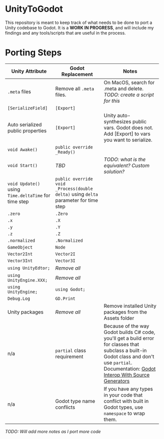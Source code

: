 # UnityToGodot
This repository is meant to keep track of what needs to be done to port a Unity codebase to Godot. It is a **WORK IN PROGRESS**, and will include my findings and any tools/scripts that are useful in the process.


# Porting Steps
| Unity Attribute  | Godot Replacement | Notes |
| ------------- | ------------- | ----- |
| `.meta` files   | Remove all `.meta` files.  | On MacOS, search for .meta and delete. _TODO: create a script for this_  |
| `[SerializeField]`  | `[Export]`  |  |
| Auto serialized public properties | `[Export]`  | Unity auto-synthesizes public vars. Godot does not. Add [Export] to vars you want to serialize. |
| `void Awake()`  |  `public override _Ready()` |  |
| `void Start()`  |  _TBD_ | _TODO: what is the equivalent? Custom solution?_ |
| `void Update()` using `Time.deltaTime` for time step |  `public override void _Process(double delta)` using `delta` parameter for time step |  |
| `.zero`  | `.Zero`  |  |
| `.x`  | `.X`  |  |
| `.y`  | `.Y`  |  |
| `.z`  | `.Z`  |  |
| `.normalized`  | `.Normalized`  |  |
| `GameObject`  | `Node`  |  |
| `Vector2Int`  | `Vector2I`  |  |
| `Vector3Int`  |  `Vector3I` |  |
| `using UnityEdtor;`  | _Remove all_  |  |
| `using UnityEngine.XXX;`  | _Remove all_  |  |
| `using UnityEngine;`  | `using Godot;`  |  |
| `Debug.Log`  | `GD.Print`  |  |
| Unity packages  |  _Remove all_  | Remove installed Unity packages from the Assets folder |
| n/a  | `partial` class requirement  | Because of the way Godot builds C# code, you'll get a build error for classes that subclass a built-in Godot class and don't use `partial`. Documentation: [Godot Interop With Source Generators](https://godotengine.org/article/whats-new-in-csharp-for-godot-4-0/#engine-interop-with-source-generators) |
| n/a  | Godot type name conflicts  | If you have any types in your code that conflict with built in Godot types, use `namespace` to wrap them.  |

_TODO: Will add more notes as I port more code_
